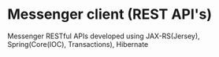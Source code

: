# Messenger client (REST API's)
Messenger RESTful APIs developed using JAX-RS(Jersey), Spring(Core(IOC), Transactions), Hibernate
